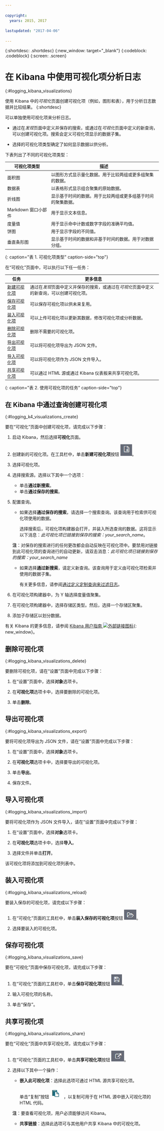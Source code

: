 ```yaml
---

copyright:
  years: 2015, 2017

lastupdated: "2017-04-06"

---
```



{:shortdesc: .shortdesc}
{:new_window: target="_blank"}
{:codeblock: .codeblock}
{:screen: .screen}

# 在 Kibana 中使用可视化项分析日志 
{:#logging_kibana_visualizations}

使用 Kibana 中的*可视化*页面创建可视化项（例如，图形和表），用于分析日志数据并比较结果。
{:shortdesc}

可以单独使用可视化项来分析日志。 

* 通过在*发现*页面中定义并保存的搜索，或通过在*可视化*页面中定义的新查询，可以创建可视化项。搜索会定义可视化项显示的数据子集。

* 选择的可视化项类型确定了如何显示数据以供分析。

下表列出了不同的可视化项类型：

| 可视化项类型 | 描述 |
|-----------------------|-------------|
| 面积图 | 以图形方式显示量化数据。用于比较两组或更多组聚集的数据。 |
| 数据表 | 以表格形式显示组合聚集的原始数据。 |
| 折线图 | 显示基于时间的数据。用于比较两组或更多组基于时间的聚集数据。 |
| Markdown 窗口小部件 | 用于显示文本信息。 |
| 度量值 | 用于显示命中计数或数字字段的准确平均值。 |
| 饼图 | 用于显示字段的不同值。 | 
| 垂直条形图 | 显示基于时间的数据和非基于时间的数据。用于对数据分组。 |
{: caption="表 1. 可视化项类型" caption-side="top"}

在“可视化”页面中，可以执行以下任一任务：

| 任务 | 更多信息 |
|------|------------------|
| [新建可视化项](logging_kibana_visualizations.html#logging_k4_visualizations_create) | 通过在*发现*页面中定义并保存的搜索，或通过在*可视化*页面中定义的新查询，可以创建可视化项。 |
| [保存可视化项](logging_kibana_visualizations.html#logging_kibana_visualizations_save) | 可以保存可视化项以供未来复用。 |
| [装入可视化项](logging_kibana_visualizations.html#logging_kibana_visualizations_reload) | 可以上传可视化项以更新其数据，修改可视化项或分析数据。 |
| [删除可视化项](logging_kibana_visualizations.html#logging_kibana_visualizations_delete) | 删除不需要的可视化项。 |
| [导出可视化项](logging_kibana_visualizations.html#logging_kibana_visualizations_export) | 可以将可视化项导出为 JSON 文件。  |
| [导入可视化项](logging_kibana_visualizations.html#logging_kibana_visualizations_import) | 可以将可视化项作为 JSON 文件导入。  |
| [共享可视化项](logging_kibana_visualizations.html#logging_kibana_visualizations_share) | 可以通过 HTML 源或通过 Kibana 仪表板来共享可视化项。  |
{: caption="表 2. 使用可视化项的任务" caption-side="top"}


## 在 Kibana 中通过查询创建可视化项
{:#logging_k4_visualizations_create}

要在“可视化”页面中创建可视化项，请完成以下步骤：

1. 启动 Kibana，然后选择**可视化**页面。

2. 创建新的可视化项。在工具栏中，单击**新建可视化项**按钮 ![新建可视化项](images/k4_visualization_new_icon.jpg "新建可视化项")。

3. 选择可视化项。
    
4. 选择搜索源。选择以下其中一个选项：

    * 单击**通过新搜索**。
    * 单击**通过保存的搜索**。 
  
5. 配置查询。

    * 如果选择**通过保存的搜索**，请选择一个搜索查询。该查询用于检索供可视化项使用的数据。 

        选择搜索后，可视化项构建器会打开，并装入所选查询的数据。这将显示以下消息：*此可视化项已链接到保存的搜索：your_search_name*。 
	
	**注**：对保存的搜索进行的任何更改都会自动反映在可视化项中。要禁用对链接到此可视化项的查询进行的自动更新，请双击消息：*此可视化项已链接到保存的搜索：your_search_name* 

    * 如果选择**通过新搜索**，请定义新查询。该查询用于定义由可视化项检索并使用的数据子集。

        有关更多信息，请参阅[通过定义定制查询来过滤日志](k4_filter_queries.html#k4_filter_queries)。

6. 在可视化项构建器中，为 Y 轴选择度量值聚集。

7. 在可视化项构建器中，选择存储区类型。然后，选择一个存储区聚集。
  
8. 添加子存储区以划分数据。

有关 Kibana 的更多信息，请参阅 [Kibana 用户指南 ![外部链接图标](../../../icons/launch-glyph.svg "外部链接图标")](https://www.elastic.co/guide/en/kibana/4.1/index.html){: new_window}。

## 删除可视化项
{:#logging_kibana_visualizations_delete}

要删除可视化项，请在“设置”页面中完成以下步骤：

1. 在“设置”页面中，选择**对象**选项卡。

2. 在**可视化项**选项卡中，选择要删除的可视化项。

3. 单击**删除**。


## 导出可视化项
{:#logging_kibana_visualizations_export}

要将可视化项导出为 JSON 文件，请在“设置”页面中完成以下步骤：

1. 在“设置”页面中，选择**对象**选项卡。

2. 在**可视化项**选项卡中，选择要导出的可视化项。

3. 单击**导出**。

4. 保存文件。

## 导入可视化项
{:#logging_kibana_visualizations_import}

要将可视化项作为 JSON 文件导入，请在“设置”页面中完成以下步骤：

1. 在“设置”页面中，选择**对象**选项卡。

2. 在**可视化项**选项卡中，选择**导入**。

3. 选择文件并单击**打开**。

该可视化项将添加到可视化项列表中。


 
## 装入可视化项
{:#logging_kibana_visualizations_reload}

要装入保存的可视化项，请完成以下步骤：

1. 在“可视化”页面的工具栏中，单击**装入保存的可视化项**按钮 ![装入保存的可视化项](images/k4_visualization_open_icon.jpg "装入保存的可视化项")。

2. 选择要装入的可视化项。 


## 保存可视化项
{:#logging_kibana_visualizations_save}

要在“可视化”页面中保存可视化项，请完成以下步骤：

1. 在“可视化”页面的工具栏中，单击**保存可视化项**按钮 ![保存可视化项](images/k4_visualization_save_icon.jpg "保存可视化项")。

2. 输入可视化项的名称。

3. 单击“保存”。 



## 共享可视化项
{:#logging_kibana_visualizations_share}

要在“可视化”页面中共享可视化项，请完成以下步骤：

1. 在“可视化”页面的工具栏中，单击**共享可视化项**按钮 ![共享可视化项](images/k4_visualization_share_icon.jpg "共享可视化项")。

2. 选择以下其中一个操作：

    * **嵌入此可视化项**：选择此选项可通过 HTML 源共享可视化项。 
    
        单击“复制”按钮 ![复制到剪贴板](images/k4_copy_to_clipboard.jpg "复制到剪贴板")，以复制可用于在 HTML 源中嵌入可视化项的 HTML 代码。 
	
	**注**：要查看可视化项，用户必须能够访问 Kibana。
	
    * **共享链接**：选择此选项可与其他用户共享 Kibana 中的可视化项。



